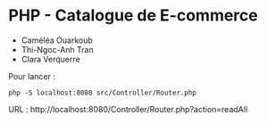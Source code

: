 # PHP - Catalogue de E-commerce

- Caméléa Ouarkoub
- Thi-Ngoc-Anh Tran
- Clara Verquerre


Pour lancer : 
```
php -S localhost:8080 src/Controller/Router.php
```

URL : http://localhost:8080/Controller/Router.php?action=readAll
